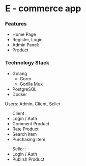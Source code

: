 <h1>E - commerce app</h1>

<h3>Features </h3>
<ul>
    <li>Home Page</li>
    <li>Register, Login</li>
    <li>Admin Panel:
    </li>
    <li>Product</li>
</ul>

<h3>Technology Stack</h3>
<ul>
    <li>Golang
        <ul>
            <li>Gorm</li>
            <li>Gorilla Mux</li>
        </ul>
    </li>
    <li>PostgreSQL</li>
    <li>Docker</li>
</ul>
Users: Admin, Client, Seller
<ul> Client :
<li>Login / Auth</li>
<li>Comment Product</li>
<li>Rate Product</li>
<li>Search Item</li>
<li>Purchasing Item</li>
</ul>
<ul> Seller :
<li>Login / Auth</li>
<li>Publish Product</li>
</ul>